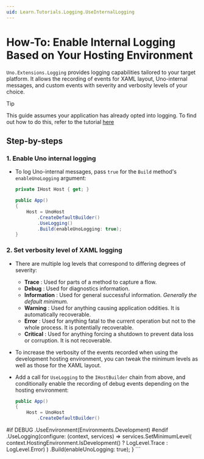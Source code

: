 ```yaml
---
uid: Learn.Tutorials.Logging.UseInternalLogging
---
```

# How-To: Enable Internal Logging Based on Your Hosting Environment

`Uno.Extensions.Logging` provides logging capabilities tailored to your target platform. It allows the recording of events for XAML layout, Uno-internal messages, and custom events with severity and verbosity levels of your choice.

> [!Tip] 
> This guide assumes your application has already opted into logging. To find out how to do this, refer to the tutorial [here](xref:Learn.Tutorials.Logging.UseLogging)

## Step-by-steps

### 1. Enable Uno internal logging

* To log Uno-internal messages, pass `true` for the `Build` method's `enableUnoLogging` argument:

    ```csharp
    private IHost Host { get; }

    public App()
    {
        Host = UnoHost
            .CreateDefaultBuilder()
            .UseLogging()
            .Build(enableUnoLogging: true);
    }
    ```

### 2. Set verbosity level of XAML logging

* There are multiple log levels that correspond to differing degrees of severity:

  - **Trace** : Used for parts of a method to capture a flow.
  - **Debug** : Used for diagnostics information.
  - **Information** : Used for general successful information. _Generally the default minimum._
  - **Warning** : Used for anything causing application oddities. It is automatically recoverable.
  - **Error** : Used for anything fatal to the current operation but not to the whole process. It is potentially recoverable.
  - **Critical** : Used for anything forcing a shutdown to prevent data loss or corruption. It is not recoverable.

* To increase the verbosity of the events recorded when using the development hosting environment, you can tweak the minimum levels as well as those for the XAML layout.

* Add a call for `UseLogging` to the `IHostBuilder` chain from above, and conditionally enable the recording of debug events depending on the hosting environment:

    ```csharp
    public App()
    {
        Host = UnoHost
            .CreateDefaultBuilder()
#if DEBUG
            .UseEnvironment(Environments.Development)
#endif
            .UseLogging(configure:
                (context, services) =>
                    services.SetMinimumLevel(
                    context.HostingEnvironment.IsDevelopment() ?
                        LogLevel.Trace :
                        LogLevel.Error)
                    )
            .Build(enableUnoLogging: true);
    }
    ```